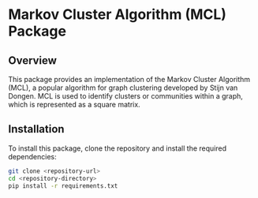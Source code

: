 # Markov Cluster Algorithm (MCL) Package

## Overview

This package provides an implementation of the Markov Cluster Algorithm (MCL), a popular algorithm for graph clustering developed by Stijn van Dongen. MCL is used to identify clusters or communities within a graph, which is represented as a square matrix.

## Installation

To install this package, clone the repository and install the required dependencies:

```sh
git clone <repository-url>
cd <repository-directory>
pip install -r requirements.txt
